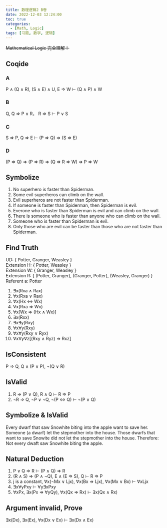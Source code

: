 ```yaml
---
title: 数理逻辑2 B卷
date: 2022-12-03 12:24:00
toc: true
categories:
  - [Math, Logic]
tags: [习题, 数学, 逻辑]
---
```


~~Mathematical Logic 完全理解！~~

<!-- more -->

## Coqide

### A

P ∧ (Q ∧ R), (S ∧ E) ∧ U, E ⇒ W ⊢ (Q ∧ P) ∧ W

### B

Q, Q ⇒ P ∨ R， R ⇒ S ⊢ P ∨ S

### C

S ⇒ P, Q ⇒ E ⊢ (P ⇒ Q) ⇒ (S ⇒ E)

### D

(P ⇒ Q) ⇒ (P ⇒ R) ⇒ (Q ⇒ R ⇒ W) ⇒ P ⇒ W

## Symbolize

1. No superhero is faster than Spiderman.
2. Some evil superheros can climb on the wall.
3. Evil superheros are not faster than Spiderman.
4. If someone is faster than Spiderman, then Spiderman is evil.
5. Everone who is faster than Spiderman is evil and can climb on the wall.
6. There is someone who is faster than anyone who can climb on the wall.
7. Someone who is faster than Spiderman is evil.
8. Only those who are evil can be faster than those who are not faster than Spiderman.

## Find Truth

UD: { Potter, Granger, Weasley }  
Extension H: { Potter, Weasley }  
Extension W: { Granger, Weasley }  
Extension R: { (Potter, Granger), (Granger, Potter), (Weasley, Granger) }  
Referent a: Potter

1. ∃x(Rxa ∧ Rax)
2. ∀x(Rxa ∨ Rax)
3. ∀x(Hx ⇔ Wx)
4. ∀x(Rxa ⇒ Wx)
5. ∀x[Wx ⇒ (Hx ∧ Wx)]
6. ∃x(Rxx)
7. ∃x∃y(Rxy)
8. ∀x∀y(Rxy)
9. ∀x∀y(Rxy ∨ Ryx)
10. ∀x∀y∀z[(Rxy ∧ Ryz) ⇒ Rxz]

## IsConsistent

P ⇒ Q, Q ∧ (P ∨ P), ¬(Q ∨ R)

## IsValid

1. R ⇒ (P ∨ Q), R ∧ Q ⊢ R ⇒ P
2. ¬R ⇒ Q, ¬P ∨ ¬Q, ¬(P ⇔ Q) ⊢ ¬(P ∨ Q)

## Symbolize & IsValid

Every dwarf that saw Snowhite biting into the apple want to save her.
Someone (a dwarf) let the stepmother into the house.
Those dwarfs that want to save Snowite did not let the stepmother into the house.
Therefore: Not every dwaft saw Snowhite biting the apple.

## Natural Deduction

1. P ∨ Q ⇒ R ⊢ (P ∧ Q) ⇒ R
2. (R ∧ S) ⇒ (P ∧ ¬Q), E ∧ (E ⇒ S), Q ⊢ R ⇒ P
3. j is a constant, ∀x(¬Mx ∨ Ljx), ∀x(Bx ⇒ Ljx), ∀x(Mx ∨ Bx) ⊢ ∀xLjx
4. ∃x∀yPxy ⊢ ∀y∃xPxy
5. ∀xPx, ∃x(Px ⇒ ∀yQy), ∀x(Qx ⇒ Rx) ⊢ ∃x(Qx ∧ Rx)

## Argument invalid, Prove

∃x(Dx), ∃x(Ex), ∀x(Dx ∨ Ex) ⊢ ∃x(Dx ∧ Ex)
